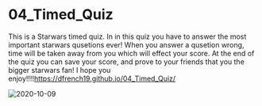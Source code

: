 # 04_Timed_Quiz

This is a Starwars timed quiz.
In in this quiz you have to answer the most important starwars qusetions ever!
When you answer a qusetion wrong, time will be taken away from you which will effect your score. 
At the end of the quiz you can save your score, and prove to your friends that you the bigger starwars fan!
I hope you enjoy!!!!https://dfrench19.github.io/04_Timed_Quiz/ 

![2020-10-09](https://user-images.githubusercontent.com/67846486/95546252-b41def00-09c5-11eb-9e93-424ed778ab6f.png)

